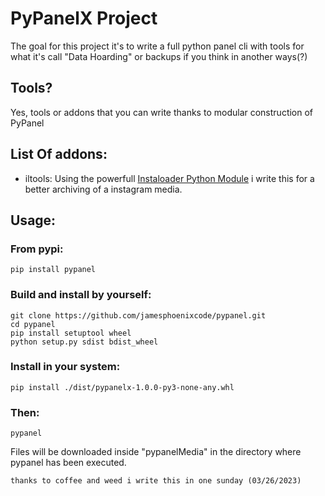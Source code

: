 # PyPanelX Project
The goal for this project it's to write a full python panel cli with tools for what it's call "Data Hoarding" or backups if you think in another ways(?)
## Tools?
Yes, tools or addons that you can write thanks to modular construction of PyPanel
## List Of addons:
- iltools: Using the powerfull [Instaloader Python Module](https://instaloader.github.io/as-module.html) i write this for a better archiving of a instagram media.

## Usage:
### From pypi:
```
pip install pypanel
```
### Build and install by yourself:
```
git clone https://github.com/jamesphoenixcode/pypanel.git
cd pypanel
pip install setuptool wheel
python setup.py sdist bdist_wheel
```
### Install in your system:
```
pip install ./dist/pypanelx-1.0.0-py3-none-any.whl
```
### Then:
```
pypanel
```
Files will be downloaded inside "pypanelMedia" in the directory where pypanel has been executed.

`thanks to coffee and weed i write this in one sunday (03/26/2023)`